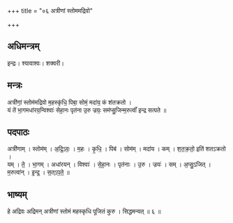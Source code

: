 +++
title = "०६ अत्रीणां स्तोममद्रिवो"

+++
## अधिमन्त्रम्
इन्द्रः। श्यावाश्वः। शक्वरी।

## मन्त्रः
अत्री॑णां॒ स्तोम॑मद्रिवो म॒हस्कृ॑धि॒ पिबा॒ सोमं॒ मदा॑य॒ कं श॑तक्रतो ।  
यं ते॑ भा॒गमधा॑रय॒न्विश्वाः॑ सेहा॒नः पृत॑ना उ॒रु ज्रयः॒ सम॑प्सु॒जिन्म॒रुत्वाँ॑ इन्द्र सत्पते ॥

## पदपाठः
अत्री॑णाम् । स्तोम॑म् । अ॒द्रि॒ऽवः॒ । म॒हः । कृ॒धि॒ । पिब॑ । सोम॑म् । मदा॑य । कम् । श॒त॒क्र॒तो॒ इति॑ शतऽक्रतो ।  
यम् । ते॒ । भा॒गम् । अधा॑रयन् । विश्वाः॑ । से॒हा॒नः । पृत॑नाः । उ॒रु । ज्रयः॑ । सम् । अ॒प्सु॒ऽजित् । म॒रुत्वा॑न् । इ॒न्द्र॒ । स॒त्ऽप॒ते॒ ॥

## भाष्यम्
हे अद्रिवः अद्रिमन् अत्रीणां स्तोमं महस्कृधि पूजितं कुरु । सिद्धमन्यत् ॥ ६ ॥